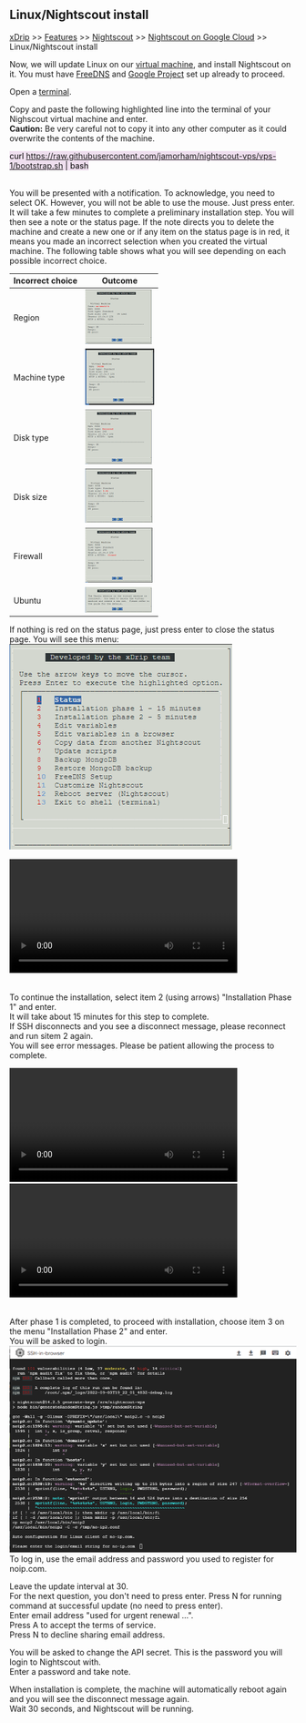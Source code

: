 ## Linux/Nightscout install  
[xDrip](../../README.md) >> [Features](../Features_page) >> [Nightscout](../Nightscout_page) >> [Nightscout on Google Cloud](./GoogleCloud) >> Linux/Nightscout install  
  
Now, we will update Linux on our [virtual machine](./NS_FreeTier), and install Nightscout on it.  You must have [FreeDNS](./FreeDNS.md) and [Google Project](./NS_GCProject.md) set up already to proceed.  
  
Open a [terminal](./Terminal.md).  

Copy and paste the following highlighted line into the terminal of your Nighscout virtual machine and enter.  
**Caution:** Be very careful not to copy it into any other computer as it could overwrite the contents of the machine.  
  
<mark style="background-color: #eFdFef">curl https://raw.githubusercontent.com/jamorham/nightscout-vps/vps-1/bootstrap.sh | bash</mark>  
<br/>  
  
You will be presented with a notification.  To acknowledge, you need to select OK.  However, you will not be able to use the mouse.  Just press enter.  
It will take a few minutes to complete a preliminary installation step.  You will then see a note or the status page.  If the note directs you to delete the machine and create a new one or if any item on the status page is in red, it means you made an incorrect selection when you created the virtual machine.  The following table shows what you will see depending on each possible incorrect choice.  
  
| Incorrect choice | Outcome |  
| ---------------- | ----------- |  
| Region | [<img src="./images/Region_Icon.png">](./images/Region.png) |  
| Machine type | [<img src="./images/NoMicro_icon.png">](./images/NoMicro.png) |  
| Disk type | [<img src="./images/NotStandard_Icon.png">](./images/NotStandard.png) |  
| Disk size | [<img src="./images/DiskSize_Icon.png">](./images/DiskSize.png) |  
| Firewall | [<img src="./images/Firewall_Icon.png">](./images/Firewall.png) |  
| Ubuntu | [<img src="./images/WrongUbuntu_Icon.png">](./images/WrongUbuntu.png) |  
  
If nothing is red on the status page, just press enter to close the status page.  You will see this menu:  
![](./images/Menu.png)  
  
<video width="400" controlsList="nodownload" src="./video/Install1.mp4" controls>  
</video>  
<br/>  
<br/>  

To continue the installation, select item 2 (using arrows) "Installation Phase 1" and enter.  
It will take about 15 minutes for this step to complete.  
If SSH disconnects and you see a disconnect message, please reconnect and run sitem 2 again.  
You will see error messages.  Please be patient allowing the process to complete.  
  
<video width="400" controlsList="nodownload" src="./video/Install2.mp4" controls>  
</video>  
<video width="400" controlsList="nodownload" src="./video/Install3.mp4" controls>  
</video>  
<br/>  
<br/>  
  
After phase 1 is completed, to proceed with installation, choose item 3 on the menu "Installation Phase 2" and enter.  
You will be asked to login.  
![](./images/Terminal.png)  
To log in, use the email address and password you used to register for noip.com.  
  
Leave the update interval at 30.  
For the next question, you don't need to press enter.  Press N for running command at successful update (no need to press enter).  
Enter email address "used for urgent renewal ...".  
Press A to accept the terms of service.  
Press N to decline sharing email address.  
  
You will be asked to change the API secret.  This is the password you will login to Nightscout with.  
Enter a password and take note.    
  
When installation is complete, the machine will automatically reboot again and you will see the disconnect message again.  
Wait 30 seconds, and Nightscout will be running.  
 
